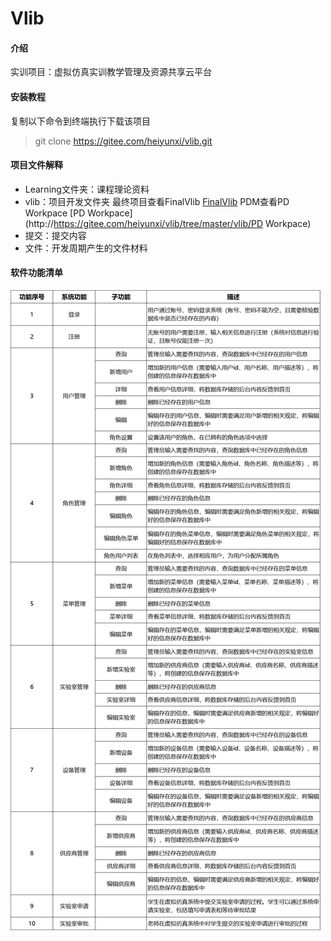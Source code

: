 # Vlib

#### 介绍
实训项目：虚拟仿真实训教学管理及资源共享云平台

#### 安装教程
复制以下命令到终端执行下载该项目
> git clone https://gitee.com/heiyunxi/vlib.git

#### 项目文件解释

- Learning文件夹：课程理论资料
- vlib：项目开发文件夹
        最终项目查看FinalVlib [FinalVlib](http://https://gitee.com/heiyunxi/vlib/tree/master/vlib/FinailVlib)
        PDM查看PD Workpace [PD Workpace](http://https://gitee.com/heiyunxi/vlib/tree/master/vlib/PD Workpace)
- 提交：提交内容
- 文件：开发周期产生的文件材料


#### 软件功能清单
![输入图片说明](%E6%96%87%E4%BB%B6/%E6%96%87%E4%BB%B6final/image.png)





